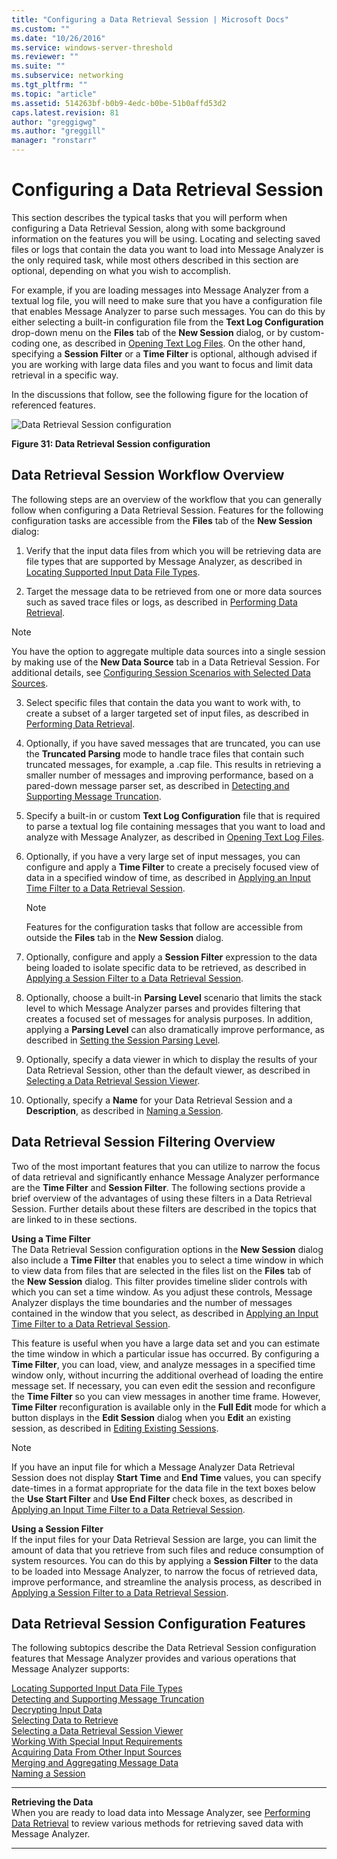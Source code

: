 ```yaml
---
title: "Configuring a Data Retrieval Session | Microsoft Docs"
ms.custom: ""
ms.date: "10/26/2016"
ms.service: windows-server-threshold
ms.reviewer: ""
ms.suite: ""
ms.subservice: networking
ms.tgt_pltfrm: ""
ms.topic: "article"
ms.assetid: 514263bf-b0b9-4edc-b0be-51b0affd53d2
caps.latest.revision: 81
author: "greggigwg"
ms.author: "greggill"
manager: "ronstarr"
---
```


# Configuring a Data Retrieval Session

This section describes the typical tasks that you will perform when configuring a Data Retrieval Session, along with some background information on the features you will be using. Locating and selecting saved files or logs that contain the data you want to load into Message Analyzer is the only required task, while most others described in this section are optional, depending on what you wish to accomplish.  
  
 For example, if you are loading messages into Message Analyzer from a textual log file, you will need to make sure that you have a configuration file that enables Message Analyzer to parse such messages. You can do this by either selecting a built-in  configuration file from the **Text Log Configuration** drop-down menu on the **Files** tab of the **New Session** dialog, or by custom-coding one, as described in [Opening Text Log Files](opening-text-log-files.md). On the other hand, specifying a **Session Filter** or a **Time Filter** is optional, although advised if you are working with large data files and you want to focus and limit data retrieval in a specific way.  
  
 In the discussions  that follow, see the following figure for the location of  referenced features.  
  
 ![Data Retrieval Session configuration](media/fig31-data-retrieval-session-configuration.PNG "Fig31-Data Retrieval Session configuration")  
  
 **Figure 31: Data Retrieval Session configuration**  
  
## Data Retrieval Session Workflow Overview  

 The following steps are an overview of the workflow that you can generally follow when configuring a Data Retrieval Session. Features for the following configuration tasks are accessible from the **Files** tab of the **New Session** dialog:  
  
1.  Verify that the input data files from which you will be retrieving data are file types that are supported by Message Analyzer, as described in [Locating Supported Input Data File Types](locating-supported-input-data-file-types.md).  
  
2.  Target the message data to be retrieved from one or more data sources such as saved trace files or logs, as described in [Performing Data Retrieval](performing-data-retrieval.md).  
  
 > [!NOTE]
 >  You have the option to aggregate multiple data sources into a single session by making use of the **New Data Source** tab in a Data Retrieval Session. For additional details, see [Configuring Session Scenarios with Selected Data Sources](configuring-session-scenarios-with-selected-data-sources.md).  
  
3.  Select specific files that contain the data you want to work with, to create a subset of a larger targeted set of input files, as described in [Performing Data Retrieval](performing-data-retrieval.md).  
  
4.  Optionally, if you have saved messages that are truncated, you can use the **Truncated Parsing** mode to handle trace files that contain such truncated messages, for example, a .cap file. This results in retrieving a smaller number of messages and improving performance, based on a pared-down message parser set, as described in [Detecting and Supporting Message Truncation](detecting-and-supporting-message-truncation.md).  
  
5.  Specify a built-in or custom **Text Log Configuration** file that is required to parse a textual log file containing messages that you want to load and analyze with Message Analyzer, as described in [Opening Text Log Files](opening-text-log-files.md).  
  
6.  Optionally, if you have a very large set of input messages, you can configure and apply a **Time Filter** to create a precisely focused view of data in a specified window of time, as described in [Applying an Input Time Filter to a Data Retrieval Session](applying-an-input-time-filter-to-a-data-retrieval-session.md).  
  
    > [!NOTE]
    >  Features for the configuration tasks that follow are accessible from outside the **Files** tab in the **New Session** dialog.  
  
7.  Optionally, configure and apply a **Session Filter** expression to the data being loaded to isolate specific data to be retrieved, as described in [Applying a Session Filter to a Data Retrieval Session](applying-a-session-filter-to-a-data-retrieval-session.md).  
  
8.  Optionally, choose a built-in **Parsing Level** scenario that limits the stack level to which Message Analyzer parses and provides filtering that creates a focused set of messages for analysis purposes. In addition, applying a **Parsing Level** can also dramatically improve performance, as described in [Setting the Session Parsing Level](setting-the-session-parsing-level.md).  
  
9. Optionally, specify a data viewer in which to display the results of your Data Retrieval Session, other than the default viewer, as described in [Selecting a Data Retrieval Session Viewer](selecting-a-data-retrieval-session-viewer.md).  
  
10. Optionally, specify a **Name** for your Data Retrieval Session and a **Description**, as described in [Naming a Session](naming-a-session.md).  
  
## Data Retrieval Session Filtering Overview  
 Two of the most important features that you can utilize to narrow the focus of data retrieval and significantly enhance Message Analyzer performance are the **Time Filter** and **Session Filter**. The following sections provide a brief overview of the advantages of using these filters in a Data Retrieval Session. Further details about these filters are described in the topics that are linked to in these sections.  
  
 **Using a Time Filter**   
The Data Retrieval Session configuration options in the **New Session** dialog also include a **Time Filter** that enables you to select a time window in which to view data from files that are selected in the files list on the **Files** tab of the **New Session** dialog. This filter provides timeline slider controls with which you can set a time window. As you adjust these controls, Message Analyzer displays the time boundaries and the number of messages contained in the window that you select, as described in [Applying an Input Time Filter to a Data Retrieval Session](applying-an-input-time-filter-to-a-data-retrieval-session.md).  
  
 This feature is useful when you have a large data set and you can estimate the time window in which a particular issue has occurred. By configuring a **Time Filter**, you can load, view, and analyze messages in a specified time window only, without incurring the additional overhead of loading the entire message set. If necessary, you can even edit the session and reconfigure the **Time Filter** so you can view messages in another time frame. However, **Time Filter** reconfiguration is available only in the **Full Edit** mode for which a button displays in the **Edit Session** dialog when you **Edit** an existing session, as described in [Editing Existing Sessions](editing-existing-sessions.md).  
  
> [!NOTE]
>  If you have an input file for which a Message Analyzer Data Retrieval Session does not display **Start Time** and **End Time** values, you can specify date-times in a format appropriate for the data file in the text boxes below the **Use Start Filter** and **Use End Filter** check boxes, as described in [Applying an Input Time Filter to a Data Retrieval Session](applying-an-input-time-filter-to-a-data-retrieval-session.md).  
  
 **Using a Session Filter**   
If the input files for your Data Retrieval Session are large, you can limit the amount of data that you retrieve from such files and reduce consumption of system resources. You can do this by applying a **Session Filter** to the data to be loaded into Message Analyzer, to narrow the focus of retrieved data, improve performance, and streamline the analysis process, as described in [Applying a Session Filter to a Data Retrieval Session](applying-a-session-filter-to-a-data-retrieval-session.md).  
  
## Data Retrieval Session Configuration Features  
 The following subtopics describe the Data Retrieval Session configuration features that Message Analyzer provides and various operations that Message Analyzer supports:  
  
[Locating Supported Input Data File Types](locating-supported-input-data-file-types.md)   
[Detecting and Supporting Message Truncation](detecting-and-supporting-message-truncation.md)   
[Decrypting Input Data](decrypting-input-data.md)   
[Selecting Data to Retrieve](selecting-data-to-retrieve.md)   
[Selecting a Data Retrieval Session Viewer](selecting-a-data-retrieval-session-viewer.md)   
[Working With Special Input Requirements](working-with-special-input-requirements.md)   
[Acquiring Data From Other Input Sources](acquiring-data-from-other-input-sources.md)   
[Merging and Aggregating Message Data](merging-and-aggregating-message-data.md)   
[Naming a Session](naming-a-session.md)  
  
---  
  
 **Retrieving the Data**   
When you are ready to load data into Message Analyzer, see  [Performing Data Retrieval](performing-data-retrieval.md) to review various methods for retrieving saved data with Message Analyzer.   

---
